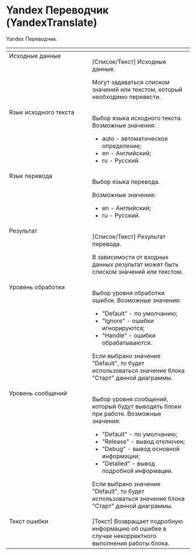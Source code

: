 # Yandex Переводчик (YandexTranslate)

Yandex Переводчик.

<table data-header-hidden><thead><tr><th width="292.29998779296875" valign="top"></th><th width="322.45001220703125" valign="top"></th></tr></thead><tbody><tr><td valign="top">Исходные данные</td><td valign="top"><p>[Список/Текст] Исходные данные. </p><p>Могут задаваться списком значений или текстом, который необходимо перевести.</p></td></tr><tr><td valign="top">Язык исходного текста</td><td valign="top"><p>Выбор языка исходного текста. Возможные значения: </p><ul><li>auto - автоматическое определение; </li><li>en - Английский; </li><li>ru - Русский.</li></ul></td></tr><tr><td valign="top">Язык перевода</td><td valign="top"><p>Выбор языка перевода. </p><p>Возможные значения: </p><ul><li>en - Английский; </li><li>ru - Русский.</li></ul></td></tr><tr><td valign="top">Результат</td><td valign="top"><p>[Список/Текст] Результат перевода. </p><p>В зависимости от входных данных результат может быть списком значений или текстом.</p></td></tr><tr><td valign="top">Уровень обработки</td><td valign="top"><p>Выбор уровня обработки ошибок. Возможные значения: </p><ul><li>"Default" - по умолчанию; </li><li>"Ignore" - ошибки игнорируются; </li><li>"Handle" - ошибки обрабатываются. </li></ul><p>Если выбрано значение "Default", то будет использоваться значение блока "Старт" данной диаграммы.</p></td></tr><tr><td valign="top">Уровень сообщений</td><td valign="top"><p>Выбор уровня сообщений, который будут выводить блоки при работе. Возможные значения: </p><ul><li>"Default" - по умолчанию; </li><li>"Release" - вывод отключен; </li><li>"Debug" - вывод основной информации; </li><li>"Detailed" - вывод подробной информации. </li></ul><p>Если выбрано значение "Default", то будет использоваться значение блока "Старт" данной диаграммы.</p></td></tr><tr><td valign="top">Текст ошибки</td><td valign="top">[Текст] Возвращает подробную информацию об ошибке в случае некорректного выполнения работы блока.</td></tr></tbody></table>
